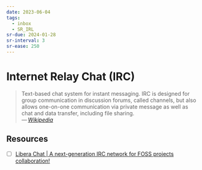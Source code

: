 ```yaml
---
date: 2023-06-04
tags:
  - inbox
  - SR_IRL
sr-due: 2024-01-28
sr-interval: 3
sr-ease: 250
---
```


# Internet Relay Chat (IRC)

> Text-based chat system for instant messaging. IRC is designed for group
> communication in discussion forums, called channels, but also allows
> one-on-one communication via private message as well as chat and data
> transfer, including file sharing.\
> — <cite>[Wikipedia](https://en.wikipedia.org/wiki/Internet_Relay_Chat)</cite>

## Resources

- [ ] [Libera Chat | A next-generation IRC network for FOSS projects collaboration!](https://libera.chat/)
